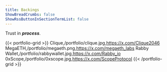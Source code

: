 ```yaml
---
title: Backings
ShowBreadCrumbs: false
ShowRssButtonInSectionTermList: false
---
```

Trust in ___process___.

{{< portfolio-grid >}}
Clique,/portfolio/clique.jpg,https://x.com/Clique2046
MegaETH,/portfolio/megaeth.png,https://x.com/megaeth_labs
Rabby Wallet,/portfolio/rabbywallet.jpg,https://x.com/Rabby_io
0xScope,/portfolio/0xscope.jpg,https://x.com/ScopeProtocol
{{< /portfolio-grid >}}
